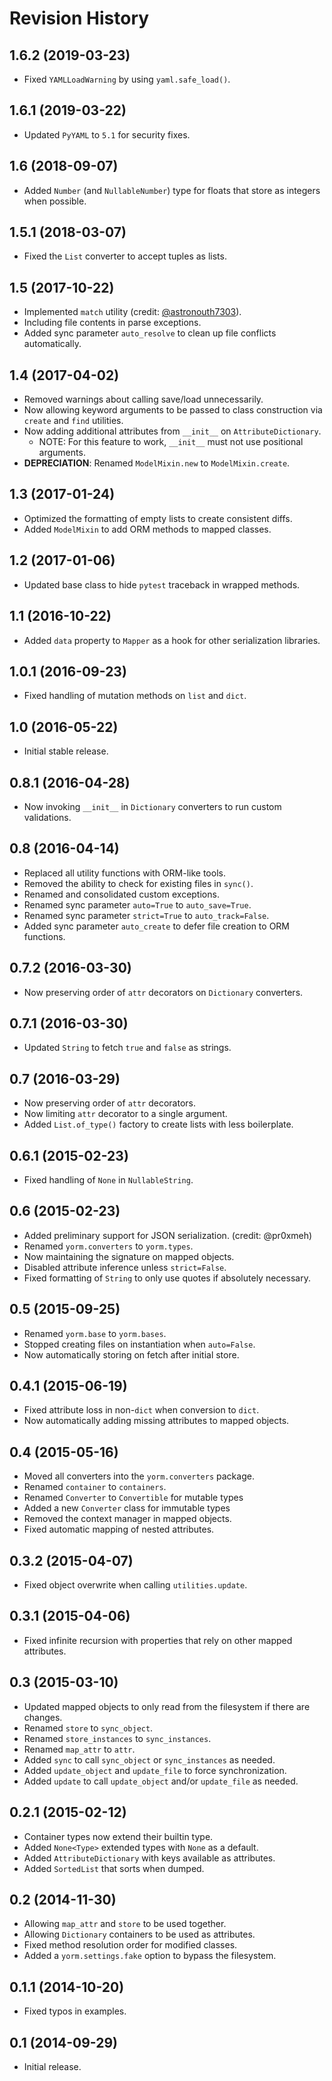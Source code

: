 # Revision History

## 1.6.2 (2019-03-23)

- Fixed `YAMLLoadWarning` by using `yaml.safe_load()`.

## 1.6.1 (2019-03-22)

- Updated `PyYAML` to `5.1` for security fixes.

## 1.6 (2018-09-07)

- Added `Number` (and `NullableNumber`) type for floats that store as integers when possible.

## 1.5.1 (2018-03-07)

- Fixed the `List` converter to accept tuples as lists.

## 1.5 (2017-10-22)

- Implemented `match` utility (credit: [@astronouth7303](https://github.com/astronouth7303)).
- Including file contents in parse exceptions.
- Added sync parameter `auto_resolve` to clean up file conflicts automatically.

## 1.4 (2017-04-02)

- Removed warnings about calling save/load unnecessarily.
- Now allowing keyword arguments to be passed to class construction via `create` and `find` utilities.
- Now adding additional attributes from `__init__` on `AttributeDictionary`.
    - NOTE: For this feature to work, `__init__` must not use positional arguments.
- **DEPRECIATION**: Renamed `ModelMixin.new` to `ModelMixin.create`.

## 1.3 (2017-01-24)

- Optimized the formatting of empty lists to create consistent diffs.
- Added `ModelMixin` to add ORM methods to mapped classes.

## 1.2 (2017-01-06)

- Updated base class to hide `pytest` traceback in wrapped methods.

## 1.1 (2016-10-22)

- Added `data` property to `Mapper` as a hook for other serialization libraries.

## 1.0.1 (2016-09-23)

- Fixed handling of mutation methods on `list` and `dict`.

## 1.0 (2016-05-22)

- Initial stable release.

## 0.8.1 (2016-04-28)

- Now invoking `__init__` in `Dictionary` converters to run custom validations.

## 0.8 (2016-04-14)

- Replaced all utility functions with ORM-like tools.
- Removed the ability to check for existing files in `sync()`.
- Renamed and consolidated custom exceptions.
- Renamed sync parameter `auto=True` to `auto_save=True`.
- Renamed sync parameter `strict=True` to `auto_track=False`.
- Added sync parameter `auto_create` to defer file creation to ORM functions.

## 0.7.2 (2016-03-30)

- Now preserving order of `attr` decorators on `Dictionary` converters.

## 0.7.1 (2016-03-30)

- Updated `String` to fetch `true` and `false` as strings.

## 0.7 (2016-03-29)

- Now preserving order of `attr` decorators.
- Now limiting `attr` decorator to a single argument.
- Added `List.of_type()` factory to create lists with less boilerplate.

## 0.6.1 (2015-02-23)

- Fixed handling of `None` in `NullableString`.

## 0.6 (2015-02-23)

- Added preliminary support for JSON serialization. (credit: @pr0xmeh)
- Renamed `yorm.converters` to `yorm.types`.
- Now maintaining the signature on mapped objects.
- Disabled attribute inference unless `strict=False`.
- Fixed formatting of `String` to only use quotes if absolutely necessary.

## 0.5 (2015-09-25)

- Renamed `yorm.base` to `yorm.bases`.
- Stopped creating files on instantiation when `auto=False`.
- Now automatically storing on fetch after initial store.

## 0.4.1 (2015-06-19)

- Fixed attribute loss in non-`dict` when conversion to `dict`.
- Now automatically adding missing attributes to mapped objects.

## 0.4 (2015-05-16)

- Moved all converters into the `yorm.converters` package.
- Renamed `container` to `containers`.
- Renamed `Converter` to `Convertible` for mutable types
- Added a new `Converter` class for immutable types
- Removed the context manager in mapped objects.
- Fixed automatic mapping of nested attributes.

## 0.3.2 (2015-04-07)

- Fixed object overwrite when calling `utilities.update`.

## 0.3.1 (2015-04-06)

- Fixed infinite recursion with properties that rely on other mapped attributes.

## 0.3 (2015-03-10)

- Updated mapped objects to only read from the filesystem if there are changes.
- Renamed `store` to `sync_object`.
- Renamed `store_instances` to `sync_instances`.
- Renamed `map_attr` to `attr`.
- Added `sync` to call `sync_object` or `sync_instances` as needed.
- Added `update_object` and `update_file` to force synchronization.
- Added `update` to call `update_object` and/or `update_file` as needed.

## 0.2.1 (2015-02-12)

- Container types now extend their builtin type.
- Added `None<Type>` extended types with `None` as a default.
- Added `AttributeDictionary` with keys available as attributes.
- Added `SortedList` that sorts when dumped.

## 0.2 (2014-11-30)

- Allowing `map_attr` and `store` to be used together.
- Allowing `Dictionary` containers to be used as attributes.
- Fixed method resolution order for modified classes.
- Added a `yorm.settings.fake` option to bypass the filesystem.

## 0.1.1 (2014-10-20)

- Fixed typos in examples.

## 0.1 (2014-09-29)

 - Initial release.
